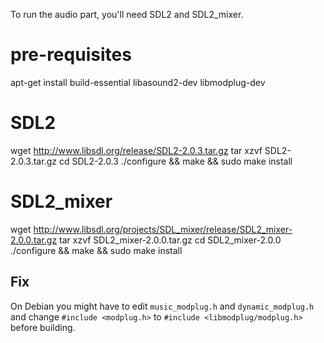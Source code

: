 To run the audio part, you'll need SDL2 and SDL2_mixer.

# pre-requisites
  apt-get install build-essential libasound2-dev libmodplug-dev

# SDL2
  wget http://www.libsdl.org/release/SDL2-2.0.3.tar.gz
  tar xzvf SDL2-2.0.3.tar.gz
  cd SDL2-2.0.3
  ./configure && make && sudo make install

# SDL2_mixer
  wget http://www.libsdl.org/projects/SDL_mixer/release/SDL2_mixer-2.0.0.tar.gz
  tar xzvf SDL2_mixer-2.0.0.tar.gz
  cd SDL2_mixer-2.0.0
  ./configure && make && sudo make install

## Fix
On Debian you might have to edit `music_modplug.h` and `dynamic_modplug.h` and change `#include <modplug.h>` to `#include <libmodplug/modplug.h>` before building.
